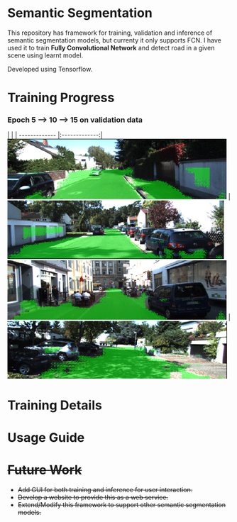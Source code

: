 # Semantic Segmentation
This repository has framework for training, validation and inference of semantic segmentation models, but currenty it only supports FCN.
I have used it to train **Fully Convolutional Network** and detect road in a given scene using learnt model.  

Developed using Tensorflow.

# Training Progress
### Epoch 5 --> 10 --> 15 on validation data
|                   |
| ------------- |:-------------:|
![](res/Figure_13.gif) | ![](res/Figure_17.gif)
![](res/Figure_9.gif) | ![](res/Figure_6.gif)
# Training Details

# Usage Guide
# ~~Future Work~~
* ~~Add GUI for both training and inference for user interaction.~~
* ~~Develop a website to provide this as a web service.~~
* ~~Extend/Modify this framework to support other semantic segmentation models.~~
